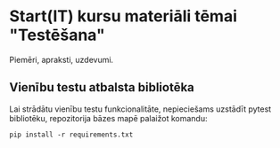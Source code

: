 # Start(IT) kursu materiāli tēmai "Testēšana"

Piemēri, apraksti, uzdevumi.

## Vienību testu atbalsta bibliotēka

Lai strādātu vienību testu funkcionalitāte, nepieciešams uzstādīt pytest bibliotēku, repozitorija bāzes mapē palaižot komandu:

    pip install -r requirements.txt
